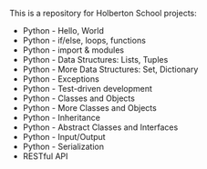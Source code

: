 This is a repository for Holberton School projects:
- Python - Hello, World
- Python - if/else, loops, functions
- Python - import & modules
- Python - Data Structures: Lists, Tuples
- Python - More Data Structures: Set, Dictionary
- Python - Exceptions
- Python - Test-driven development
- Python - Classes and Objects
- Python - More Classes and Objects
- Python - Inheritance
- Python - Abstract Classes and Interfaces
- Python - Input/Output
- Python - Serialization
- RESTful API